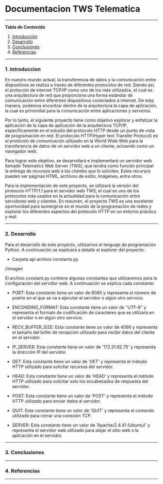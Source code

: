 # **Documentacion TWS Telematica**

*******

**Tabla de Contenido**

1. [Introducción](#introduction)
2. [Desarrollo](#development)
3. [Conclusiones](#conclusion) 
4. [Referencias](#references)<br>

*******

<div id='introduction'/> 

### **1. Introduccion**
En nuestro mundo actual, la transferencia de datos y la comunicación entre dispositivos se realiza a través de diferentes protocolos de red. Siendo  así, el protocolo de internet TCP/IP como uno de los más utilizados, el cual es una arquitectura de red que proporciona una forma estándar de comunicación entre diferentes dispositivos conectados a internet. De esta manera, podemos encontrar dentro de la arquitectura la capa de aplicación, la cual es primordial para la comunicación entre aplicaciones y servicios.

Por lo tanto, el siguiente proyecto tiene como objetivo explorar y enfatizar la aplicación de la capa de aplicación de la arquitectura TCP/IP, específicamente en el estudio del protocolo HTTP desde un punto de vista de programación en red. El protocolo HTTP(Hyper text Transfer Protocol) es el protocolo de comunicación utilizado en la World  Wide Web para la transferencia de datos de un servidor web a un cliente, actuando como un navegador web.

Para lograr este objetivo, se desarrollará e implementará un servidor web llamado Telematics Web Server (TWS), que tendrá como función principal la entrega de recursos web a los clientes que lo soliciten. Estos recursos pueden ser páginas HTML, archivos de estilo, imágenes, entre otros.

Para la implementación de este proyecto, se utilizará la versión del protocolo HTTP/1.1 para el servidor web TWS; el cual es uno de los protocolos más usados en la actualidad para la comunicación entre servidores web y clientes. En resumen, el proyecto TWS es una excelente oportunidad para sumergirse en el mundo de la programación de redes y explorar los diferentes aspectos del protocolo HTTP en un entorno práctico y real.
*******

<div id='development'/> 

### **2. Desarrollo**
Para el desarrollo de este proyecto, utilizamos el lenguaje de programación Python. A continuación se explicará a detalle el explorer del proyecto: 

- Carpeta api 
archivo constants.py

//imagen 

El archivo constant.py contiene algunas constantes que utilizaremos para la configuracion del servidor web. A continuación se explica cada constante:

- PORT: Esta constante tiene un valor de 8080 y representa el número de puerto en el que se va a ejecutar el servidor o algún otro servicio.

- ENCONDING_FORMAT: Esta constante tiene un valor de "UTF-8" y representa el formato de codificación de caracteres que se utilizará en el servidor o en algún otro servicio.

- RECV_BUFFER_SIZE: Esta constante tiene un valor de 4096 y representa el tamaño del búfer de recepción utilizado para recibir datos del cliente en el servidor.

- IP_SERVER: Esta constante tiene un valor de '172.31.92.75' y representa la dirección IP del servidor.

- GET: Esta constante tiene un valor de 'GET' y representa el método HTTP utilizado para solicitar recursos del servidor.

- HEAD: Esta constante tiene un valor de 'HEAD' y representa el método HTTP utilizado para solicitar solo los encabezados de respuesta del servidor.

- POST: Esta constante tiene un valor de 'POST' y representa el método HTTP utilizado para enviar datos al servidor.

- QUIT: Esta constante tiene un valor de 'QUIT' y representa el comando utilizado para cerrar una conexión TCP.

- SERVER: Esta constante tiene un valor de 'Apache/2.4.41 (Ubuntu)' y representa el servidor web utilizado para alojar el sitio web o la aplicación en el servidor.

*******

<div id='conclusion'/> 

### **3. Conclusiones**

*******

<div id='references'/> 

### **4. Referencias**

*******

